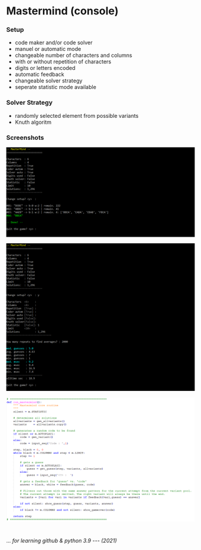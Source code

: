 # Mastermind (console)

### Setup
- code maker and/or code solver
- manuel or automatic mode
- changeable number of characters and columns
- with or without repetition of characters
- digits or letters encoded
- automatic feedback
- changeable solver strategy
- seperate statistic mode available


### Solver Strategy
- randomly selected element from possible variants
- Knuth algoritm
 
 
### Screenshots
 
![MaMi_single](/screenshots/MaMi_single.png)
 
 
![MaMi_stat](/screenshots/MaMi_stat.png)
 
 
![MaMi_core](/screenshots/MaMi_core.png)
 

 
#
...
_for learning github & python 3.9 --- (2021)_

